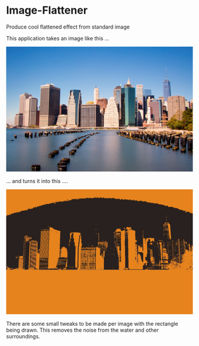 # Image-Flattener
Produce cool flattened effect from standard image

This application takes an image like this …

![](nyc.jpg)

… and turns it into this ….

![](nyc_transformed.jpg)

There are some small tweaks to be made per image with the rectangle being drawn.
This removes the noise from the water and other surroundings.